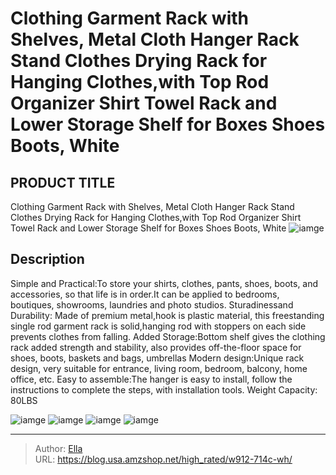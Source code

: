 # Clothing Garment Rack with Shelves, Metal Cloth Hanger Rack Stand Clothes Drying Rack for Hanging Clothes,with Top Rod Organizer Shirt Towel Rack and Lower Storage Shelf for Boxes Shoes Boots, White


## PRODUCT TITLE 

Clothing Garment Rack with Shelves, Metal Cloth Hanger Rack Stand Clothes Drying Rack for Hanging Clothes,with Top Rod Organizer Shirt Towel Rack and Lower Storage Shelf for Boxes Shoes Boots, White
![iamge](https://b2bfiles1.gigab2b.cn/image/wkseller/7941/714C-WH/20210620_3853d9d35d5878da8961364d3aadb896.jpg)

## Description

Simple and Practical:To store your shirts, clothes, pants, shoes, boots, and accessories, so that life is in order.It can be applied to bedrooms, boutiques, showrooms, laundries and photo studios.
Sturadinessand Durability: Made of premium metal,hook is plastic material, this freestanding single rod garment rack is solid,hanging rod with stoppers on each side prevents clothes from falling.
Added Storage:Bottom shelf gives the clothing rack added strength and stability, also provides off-the-floor space for shoes, boots, baskets and bags, umbrellas
Modern design:Unique rack design, very suitable for entrance, living room, bedroom, balcony, home office, etc.
Easy to assemble:The hanger is easy to install, follow the instructions to complete the steps, with installation tools.
Weight Capacity: 80LBS





![iamge](https://b2bfiles1.gigab2b.cn/image/wkseller/7941/714C-WH/20210620_7a36345e54d1061f1900f1a63809ed2e.jpg)
![iamge](https://b2bfiles1.gigab2b.cn/image/wkseller/7941/714C-WH/20210711_df879ead58578e0c93ad895162cad9fd.jpg)
![iamge](https://b2bfiles1.gigab2b.cn/image/wkseller/7941/714C-WH/20210620_ab138e3fba2365751476616fe037850f.jpg)
![iamge](https://b2bfiles1.gigab2b.cn/image/wkseller/7941/714C-WH/20210711_a4c62ccf5f20a97ec60250262292cc60.jpg)


---

> Author: [Ella](https://blog.usa.amzshop.net/)  
> URL: https://blog.usa.amzshop.net/high_rated/w912-714c-wh/  

